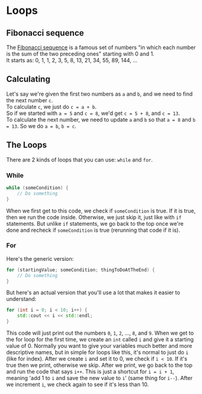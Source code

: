 # Loops

## Fibonacci sequence

The [Fibonacci sequence](https://en.wikipedia.org/wiki/Fibonacci_sequence) is a famous set of numbers "in which each number is the sum of the two preceding ones" starting with 0 and 1.\
It starts as: 0, 1, 1, 2, 3, 5, 8, 13, 21, 34, 55, 89, 144, ...

## Calculating

Let's say we're given the first two numbers as `a` and `b`, and we need to find the next number `c`.\
To calculate `c`, we just do `c = a + b`.\
So if we started with `a = 5` and `c = 8`, we'd get `c = 5 + 8`, and `c = 13`.\
To calculate the next number, we need to update `a` and `b` so that `a = 8` and `b = 13`. So we do `a = b`, `b = c`.

## The Loops

There are 2 kinds of loops that you can use: `while` and `for`.

### While

```cpp
while (someCondition) {
    // Do something
}
```

When we first get to this code, we check if `someCondition` is true. If it is true, then we run the code inside. Otherwise, we just skip it, just like with `if` statements. But unlike `if` statements, we go back to the top once we're done and recheck if `someCondition` is true (rerunning that code if it is).

### For

Here's the generic version:

```cpp
for (startingValue; someCondition; thingToDoAtTheEnd) {
    // Do something
}
```

But here's an actual version that you'll use a lot that makes it easier to understand:

```cpp
for (int i = 0; i < 10; i++) {
    std::cout << i << std::endl;
}
```

This code will just print out the numbers `0`, `1`, `2`, ..., `8`, and `9`. When we get to the for loop for the first time, we create an `int` called `i` and give it a starting value of 0. Normally you want to give your variables much better and more descriptive names, but in simple for loops like this, it's normal to just do `i` (like for index). After we create `i` and set it to 0, we check if `i < 10`. If it's true then we print, otherwise we skip. After we print, we go back to the top and run the code that says `i++`. This is just a shortcut for `i = i + 1`, meaning 'add 1 to `i` and save the new value to `i`' (same thing for `i--`). After we increment `i`, we check again to see if it's less than 10.
